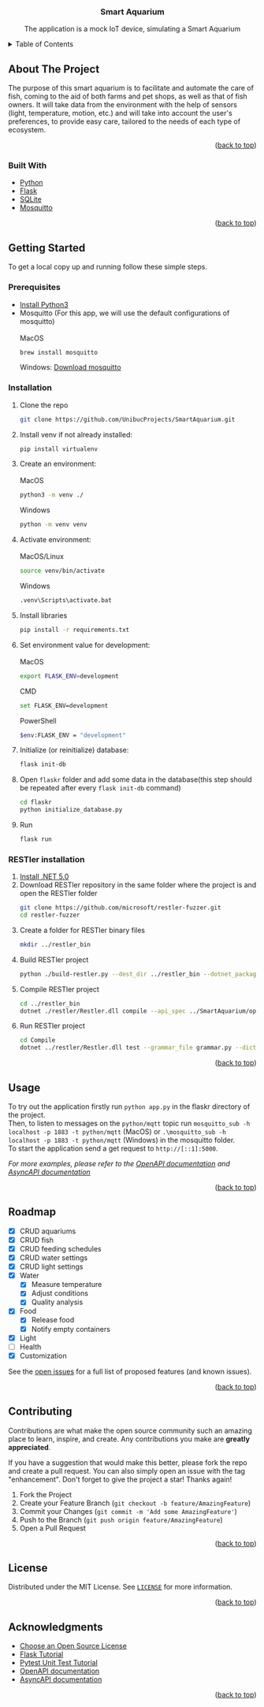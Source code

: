 
<!-- PROJECT SHIELDS -->
<!--
*** I'm using markdown "reference style" links for readability.
*** Reference links are enclosed in brackets [ ] instead of parentheses ( ).
*** See the bottom of this document for the declaration of the reference variables
*** for contributors-url, forks-url, etc. This is an optional, concise syntax you may use.
*** https://www.markdownguide.org/basic-syntax/#reference-style-links
-->




<div id="top"></div>




  <h3 align="center">Smart Aquarium</h3>

  <p align="center">
    The application is a mock IoT device, simulating a Smart Aquarium 


<!-- TABLE OF CONTENTS -->
<details>
  <summary>Table of Contents</summary>
  <ol>
    <li>
      <a href="#about-the-project">About The Project</a>
      <ul>
        <li><a href="#built-with">Built With</a></li>
      </ul>
    </li>
    <li>
      <a href="#getting-started">Getting Started</a>
      <ul>
        <li><a href="#prerequisites">Prerequisites</a></li>
        <li><a href="#installation">Installation</a></li>
      </ul>
    </li>
    <li><a href="#usage">Usage</a></li>
    <li><a href="#roadmap">Roadmap</a></li>
    <li><a href="#contributing">Contributing</a></li>
    <li><a href="#license">License</a></li>
    <li><a href="#acknowledgments">Acknowledgments</a></li>
  </ol>
</details>

<!-- ABOUT THE PROJECT -->
## About The Project

The purpose of this smart aquarium is to facilitate and automate the care of fish, coming to the aid of both farms and pet shops, as well as that of fish owners. It will take data from the environment with the help of sensors (light, temperature, motion, etc.) and will take into account the user's preferences, to provide easy care, tailored to the needs of each type of ecosystem.

<p align="right">(<a href="#top">back to top</a>)</p>


### Built With

* [Python](https://www.python.org/)
* [Flask](https://flask.palletsprojects.com/en/2.0.x/)
* [SQLite](https://www.sqlite.org/index.html)
* [Mosquitto](https://mosquitto.org/)

<p align="right">(<a href="#top">back to top</a>)</p>


<!-- GETTING STARTED -->
## Getting Started

To get a local copy up and running follow these simple steps.

### Prerequisites

* <a href="https://realpython.com/installing-python/">Install Python3</a>
* Mosquitto (For this app, we will use the default configurations of mosquitto)<br/><br/>
  MacOS<br/>
  ```sh
  brew install mosquitto
  ```
  Windows: <a href="https://mosquitto.org/download/">Download mosquitto</a>

### Installation

1. Clone the repo
   ```sh
   git clone https://github.com/UnibucProjects/SmartAquarium.git
   ```
2. Install venv if not already installed:
   ```sh
   pip install virtualenv
   ```
3. Create an environment:<br/><br/>
   MacOS
   ```sh
   python3 -m venv ./
   ```
   Windows
   ```sh
   python -m venv venv
   ```
4. Activate environment:<br/><br/>
   MacOS/Linux
   ```sh
   source venv/bin/activate
   ```
   Windows
   ```sh
   .venv\Scripts\activate.bat
   ```
5. Install libraries
   ```sh
   pip install -r requirements.txt
   ```
6. Set environment value for development:<br/><br/>
   MacOS
   ```sh
   export FLASK_ENV=development
   ```
   CMD
   ```sh
   set FLASK_ENV=development
   ```
   PowerShell
   ```sh
   $env:FLASK_ENV = "development"
   ```
7. Initialize (or reinitialize) database:
   ```sh
   flask init-db
   ```  
8. Open `flaskr` folder and add some data in the database(this step should be repeated after every `flask init-db` command)
    ```sh
    cd flaskr
    python initialize_database.py
    ```
10. Run
    ```sh
    flask run
    ```  
   
### RESTler installation

1. <a href="https://docs.microsoft.com/en-us/dotnet/core/install/windows?tabs=net60">Install .NET 5.0</a>
2. Download RESTler repository in the same folder where the project is and open the RESTler folder
    ```sh
    git clone https://github.com/microsoft/restler-fuzzer.git
    cd restler-fuzzer
    ```
3. Create a folder for RESTler binary files
    ```sh
    mkdir ../restler_bin
    ```
4. Build RESTler project
    ```sh
    python ./build-restler.py --dest_dir ../restler_bin --dotnet_package_source https://api.nuget.org/v3/index.json
    ```
5. Compile RESTler project
    ```sh
    cd ../restler_bin
    dotnet ./restler/Restler.dll compile --api_spec ../SmartAquarium/openapi.json
    ```
6. Run RESTler project
    ```sh
    cd Compile
    dotnet ../restler/Restler.dll test --grammar_file grammar.py --dictionary_file dict.json --settings engine_settings.json --no_ssl
    ```

<p align="right">(<a href="#top">back to top</a>)</p>


<!-- USAGE EXAMPLES -->
## Usage

To try out the application firstly run `python app.py` in the flaskr directory of the project.<br/>
Then, to listen to messages on the `python/mqtt` topic run `mosquitto_sub -h localhost -p 1883 -t python/mqtt` (MacOS) or `.\mosquitto_sub -h localhost -p 1883 -t python/mqtt` (Windows) in the mosquitto folder.<br/>
To start the application send a get request to `http://[::1]:5000`.

_For more examples, please refer to the [OpenAPI documentation](https://github.com/UnibucProjects/SmartAquarium/blob/main/openapi.json) and [AsyncAPI documentation](https://github.com/UnibucProjects/SmartAquarium/blob/main/asyncapi.yaml)_

<p align="right">(<a href="#top">back to top</a>)</p>


<!-- ROADMAP -->
## Roadmap

- [x] CRUD aquariums
- [x] CRUD fish
- [x] CRUD feeding schedules
- [x] CRUD water settings
- [x] CRUD light settings
- [x] Water
    - [x] Measure temperature
    - [x] Adjust conditions
    - [x] Quality analysis
- [x] Food
    - [x] Release food
    - [x] Notify empty containers
- [x] Light
- [ ] Health
- [x] Customization

See the [open issues](https://github.com/UnibucProjects/SmartAquarium/issues) for a full list of proposed features (and known issues).

<p align="right">(<a href="#top">back to top</a>)</p>

<!-- CONTRIBUTING -->
## Contributing

Contributions are what make the open source community such an amazing place to learn, inspire, and create. Any contributions you make are **greatly appreciated**.

If you have a suggestion that would make this better, please fork the repo and create a pull request. You can also simply open an issue with the tag "enhancement".
Don't forget to give the project a star! Thanks again!

1. Fork the Project
2. Create your Feature Branch (`git checkout -b feature/AmazingFeature`)
3. Commit your Changes (`git commit -m 'Add some AmazingFeature'`)
4. Push to the Branch (`git push origin feature/AmazingFeature`)
5. Open a Pull Request

<p align="right">(<a href="#top">back to top</a>)</p>


<!-- LICENSE -->
## License

Distributed under the MIT License. See <a href="https://github.com/UnibucProjects/SmartAquarium/blob/main/LICENSE">`LICENSE`</a> for more information.

<p align="right">(<a href="#top">back to top</a>)</p>

<!-- ACKNOWLEDGMENTS -->
## Acknowledgments

* [Choose an Open Source License](https://choosealicense.com)
* [Flask Tutorial](https://flask.palletsprojects.com/en/2.0.x/tutorial/)
* [Pytest Unit Test Tutorial](https://codethechange.stanford.edu/guides/guide_flask_unit_testing.html)
* [OpenAPI documentation](https://swagger.io/specification/)
* [AsyncAPI documentation](https://www.asyncapi.com/docs/specifications/v2.0.0)

<p align="right">(<a href="#top">back to top</a>)</p>

<!-- MARKDOWN LINKS & IMAGES -->
<!-- https://www.markdownguide.org/basic-syntax/#reference-style-links -->
[contributors-shield]: https://img.shields.io/github/contributors/UnibucProjects/SmartAquarium.svg?style=for-the-badge
[contributors-url]: https://github.com/UnibucProjects/SmartAquarium/graphs/contributors
[forks-shield]: https://img.shields.io/github/forks/UnibucProjects/SmartAquarium.svg?style=for-the-badge
[forks-url]: https://github.com/UnibucProjects/SmartAquarium/network/members
[stars-shield]: https://img.shields.io/github/stars/UnibucProjects/SmartAquarium.svg?style=for-the-badge
[stars-url]: https://github.com/UnibucProjects/SmartAquarium/stargazers
[issues-shield]: https://img.shields.io/github/issues/UnibucProjects/SmartAquarium.svg?style=for-the-badge
[issues-url]: https://github.com/UnibucProjects/SmartAquarium/issues
[license-shield]: https://img.shields.io/github/license/UnibucProjects/SmartAquarium.svg?style=for-the-badge
[license-url]: https://github.com/UnibucProjects/SmartAquarium/blob/main/LICENSE

